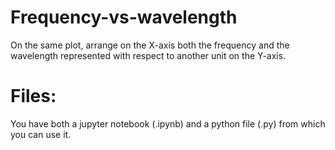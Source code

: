 # Frequency-vs-wavelength
On the same plot, arrange on the X-axis both the frequency and the wavelength represented with respect to another unit on the Y-axis.


# Files:

You have both a jupyter notebook (.ipynb) and a python file (.py) from which you can use it.
